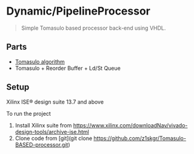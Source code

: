 # Dynamic/PipelineProcessor
>   Simple Tomasulo based processor back-end using VHDL.

## Parts
* [Tomasulo algorithm](readme2.md)
* Tomasulo + Reorder Buffer + Ld/St Queue


## Setup
Xilinx ISE® design suite 13.7 and above

To run the project 

1. Install Xilinx suite from https://www.xilinx.com/downloadNav/vivado-design-tools/archive-ise.html
2. Clone code from [git](git clone https://github.com/z1skgr/Tomasulo-BASED-processor.git)




